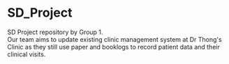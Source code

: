 # SD_Project
SD Project repository by Group 1.  
Our team aims to update existing clinic management system at Dr Thong's Clinic as they still use paper and booklogs to record patient data and their clinical visits.
